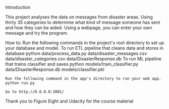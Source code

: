Introduction

This project analyses the data on messages from disaster areas. Using thirty 35 categories to determine what kind of message someone has sent and how they can be aided. Using a webpage, you can enter your own message and try the program.

How to:
    Run the following commands in the project's root directory to set up your database and model.
        To run ETL pipeline that cleans data and stores in database python data/process_data.py data/disaster_messages.csv data/disaster_categories.csv data/DisasterResponse.db
        To run ML pipeline that trains classifier and saves python models/train_classifier.py data/DisasterResponse.db models/classifier.pkl

    Run the following command in the app's directory to run your web app. python run.py

    Go to http://0.0.0.0:3001/


Thank you to Figure Eight and Udacity for the course material